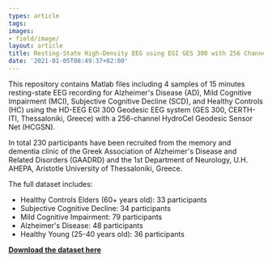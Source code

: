 ```yaml
---
types: article
tags:
images: 
- field/image/
layout: article
title: Resting-State High-Density EEG using EGI GES 300 with 256 Channels of Healthy Elders, People with Subjective and Mild Cognitive Impairment and Alzheimer's Disease
date: '2021-01-05T08:49:37+02:00'
---
```

<p>
This repository contains Matlab files including 4 samples of 15 minutes resting-state EEG recording for Alzheimer's Disease (AD), Mild Cognitive Impairment (MCI), Subjective Cognitive Decline (SCD), and Healthy Controls (HC) using the HD-EEG EGI 300 Geodesic EEG system (GES 300, CERTH-ITI, Thessaloniki, Greece) with a 256-channel HydroCel Geodesic Sensor Net (HCGSN).
</p>
<p>
In total 230 participants have been recruited from the memory and dementia clinic of the Greek Association of Alzheimer's Disease and Related Disorders (GAADRD) and the 1st Department of Neurology, U.H. AHEPA, Aristotle University of Thessaloniki, Greece.
</p>
<p>
The full dataset includes:
<ul>
<li>Healthy Controls Elders (60+ years old): 33 participants</li>
<li>Subjective Cognitive Decline: 34 participants</li>
<li>Mild Cognitive Impairment: 79 participants</li>
<li>Alzheimer's Disease: 48 participants</li>
<li>Healthy Young (25-40 years old): 36 participants</li>
</ul>
</p>  
<p><b><a href="https://zenodo.org/record/4316608#.X-M0BFVLjIU" target="blank">Download the dataset here</a></b></p>
